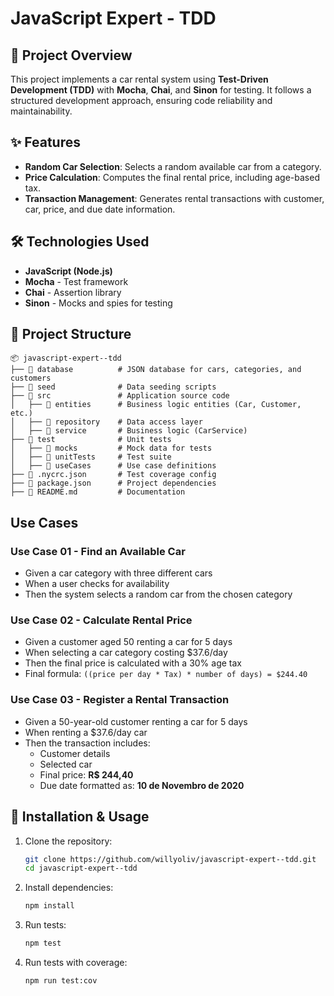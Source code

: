 # JavaScript Expert - TDD

## 📌 Project Overview
This project implements a car rental system using **Test-Driven Development (TDD)** with **Mocha**, **Chai**, and **Sinon** for testing. It follows a structured development approach, ensuring code reliability and maintainability.

## ✨ Features
- **Random Car Selection**: Selects a random available car from a category.
- **Price Calculation**: Computes the final rental price, including age-based tax.
- **Transaction Management**: Generates rental transactions with customer, car, price, and due date information.

## 🛠️ Technologies Used
- **JavaScript (Node.js)**
- **Mocha** - Test framework
- **Chai** - Assertion library
- **Sinon** - Mocks and spies for testing

## 📂 Project Structure
```
📦 javascript-expert--tdd
├── 📂 database          # JSON database for cars, categories, and customers
├── 📂 seed              # Data seeding scripts
├── 📂 src               # Application source code
│   ├── 📂 entities      # Business logic entities (Car, Customer, etc.)
│   ├── 📂 repository    # Data access layer
│   ├── 📂 service       # Business logic (CarService)
├── 📂 test              # Unit tests
│   ├── 📂 mocks         # Mock data for tests
│   ├── 📂 unitTests     # Test suite
│   ├── 📂 useCases      # Use case definitions
├── 📜 .nycrc.json       # Test coverage config
├── 📜 package.json      # Project dependencies
├── 📜 README.md         # Documentation
```

## Use Cases
### **Use Case 01 - Find an Available Car**
- Given a car category with three different cars
- When a user checks for availability
- Then the system selects a random car from the chosen category

### **Use Case 02 - Calculate Rental Price**
- Given a customer aged 50 renting a car for 5 days
- When selecting a car category costing $37.6/day
- Then the final price is calculated with a 30% age tax
- Final formula: `((price per day * Tax) * number of days) = $244.40`

### **Use Case 03 - Register a Rental Transaction**
- Given a 50-year-old customer renting a car for 5 days
- When renting a $37.6/day car
- Then the transaction includes:
  - Customer details
  - Selected car
  - Final price: **R$ 244,40**
  - Due date formatted as: **10 de Novembro de 2020**

## 🚀 Installation & Usage
1. Clone the repository:
   ```sh
   git clone https://github.com/willyoliv/javascript-expert--tdd.git
   cd javascript-expert--tdd
   ```
2. Install dependencies:
   ```sh
   npm install
   ```
3. Run tests:
   ```sh
   npm test
   ```
4. Run tests with coverage:
   ```sh
   npm run test:cov
   ```
